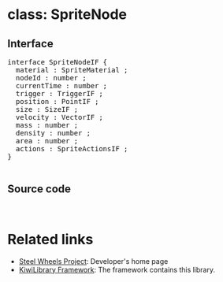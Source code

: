 # class: SpriteNode

## Interface
<pre>
interface SpriteNodeIF {
  material : SpriteMaterial ;
  nodeId : number ;
  currentTime : number ;
  trigger : TriggerIF ;
  position : PointIF ;
  size : SizeIF ;
  velocity : VectorIF ;
  mass : number ;
  density : number ;
  area : number ;
  actions : SpriteActionsIF ;
}

</pre>

## Source code
<pre>

</pre>

# Related links
* [Steel Wheels Project](https://gitlab.com/steewheels/project/-/blob/main/README.md): Developer's home page
* [KiwiLibrary Framework](https://gitlab.com/steewheels/kiwiscript/-/blob/main/KiwiLibrary/README.md): The framework contains this library.


